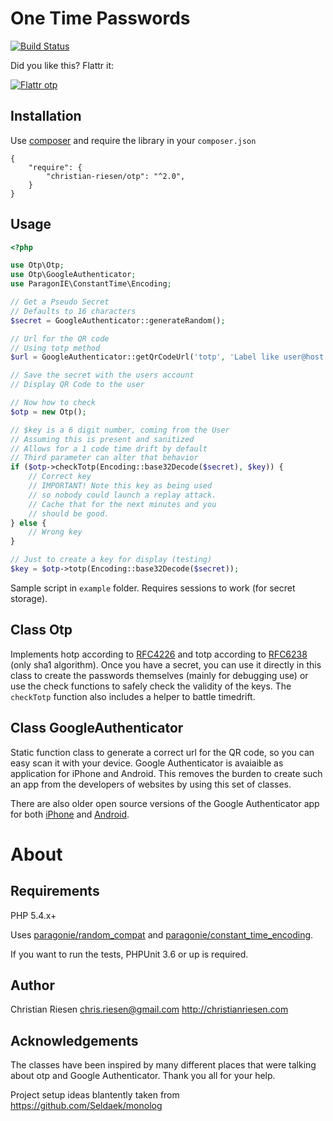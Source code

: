 One Time Passwords
==================

[![Build Status](https://secure.travis-ci.org/ChristianRiesen/otp.png)](http://travis-ci.org/ChristianRiesen/otp)

Did you like this? Flattr it:

[![Flattr otp](http://api.flattr.com/button/flattr-badge-large.png)](https://flattr.com/thing/719284/ChristianRiesenotp-on-GitHub)

Installation
------------

Use [composer](http://getcomposer.org/) and require the library in your `composer.json`

	{
    	"require": {
        	"christian-riesen/otp": "^2.0",
    	}
	}

Usage
-----

```php
<?php

use Otp\Otp;
use Otp\GoogleAuthenticator;
use ParagonIE\ConstantTime\Encoding;

// Get a Pseudo Secret
// Defaults to 16 characters
$secret = GoogleAuthenticator::generateRandom();

// Url for the QR code
// Using totp method
$url = GoogleAuthenticator::getQrCodeUrl('totp', 'Label like user@host.com', $secret);

// Save the secret with the users account
// Display QR Code to the user

// Now how to check
$otp = new Otp();

// $key is a 6 digit number, coming from the User
// Assuming this is present and sanitized
// Allows for a 1 code time drift by default
// Third parameter can alter that behavior
if ($otp->checkTotp(Encoding::base32Decode($secret), $key)) {
    // Correct key
    // IMPORTANT! Note this key as being used
    // so nobody could launch a replay attack.
    // Cache that for the next minutes and you
    // should be good.
} else {
    // Wrong key
}

// Just to create a key for display (testing)
$key = $otp->totp(Encoding::base32Decode($secret));

```

Sample script in `example` folder. Requires sessions to work (for secret storage).

Class Otp
---------

Implements hotp according to [RFC4226](https://tools.ietf.org/html/rfc4226) and totp according to [RFC6238](https://tools.ietf.org/html/rfc6238) (only sha1 algorithm). Once you have a secret, you can use it directly in this class to create the passwords themselves (mainly for debugging use) or use the check functions to safely check the validity of the keys. The `checkTotp` function also includes a helper to battle timedrift.

Class GoogleAuthenticator
-------------------------

Static function class to generate a correct url for the QR code, so you can easy scan it with your device. Google Authenticator is avaiaible as application for iPhone and Android. This removes the burden to create such an app from the developers of websites by using this set of classes.

There are also older open source versions of the Google Authenticator app for both [iPhone](https://github.com/google/google-authenticator) and [Android](https://github.com/google/google-authenticator-android).

About
=====

Requirements
------------

PHP 5.4.x+

Uses [paragonie/random_compat](https://github.com/paragonie/random_compat) and [paragonie/constant_time_encoding](https://github.com/paragonie/constant_time_encoding).

If you want to run the tests, PHPUnit 3.6 or up is required.

Author
------

Christian Riesen <chris.riesen@gmail.com> http://christianriesen.com

Acknowledgements
----------------

The classes have been inspired by many different places that were talking about otp and Google Authenticator. Thank you all for your help.

Project setup ideas blantently taken from https://github.com/Seldaek/monolog

